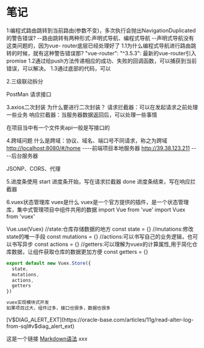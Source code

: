 # 笔记

1:编程式路由跳转到当前路由(参数不变)，多次执行会抛出NavigationDuplicated的警告错误?
--路由跳转有两种形式:声明式导航、编程式导航
--声明式导航没有这类问题的，因为vue- router底层已经处理好了
1.1为什么编程式导航进行路由跳转的时候，就有这种警告错误那?
"vue-router": "^3.5.3": 最新的vue-router引入promise
1.2通过给push方法传递相应的成功、失败的回调函数，可以捕获到当前错误，可以解决。
1.3通过底部的代码，可以

2.三级联动拆分

PostMan 请求接口

3.axios二次封装
为什么要进行二次封装？
请求拦截器：可以在发起请求之前处理一些业务
响应拦截器：当服务器数据返回后，可以处理一些事情

在项目当中有一个文件夹api一般是写接口的

4.跨域问题
什么是跨域：协议、域名、端口号不同请求，称之为跨域
<http://localhost:8080/#/home> ----前端项目本地服务器
<http://39.38.123.211>         ----后台服务器

JSONP、CORS、代理

5.进度条使用
start 进度条开始，写在请求拦截器
done 进度条结束，写在响应拦截器

6.vuex状态管理库
vuex是什么
vuex是一个官方提供的插件，是一个状态管理库，集中式管理项目中组件共用的数据
import Vue from 'vue'
import Vuex from 'vuex'

Vue.use(Vuex)
//state:仓库存储数据的地方
const state = {}
//mutations:修改state的唯一手段
const mutations = {}
//actions:可以书写自己的业务逻辑，也可以书写异步
const actions = {}
//getters:可以理解为vuex的计算属性,用于简化仓库数据，让组件获取仓库的数据更加方便
const getters = {}

```javascript
export default new Vuex.Store({
  state,
  mutations,
  actions,
  getters
})

vuex实现模块式开发
如果项目过大，组件过多，接口也很多，数据也很多
```

[V$DIAG_ALERT_EXT](https://oracle-base.com/articles/11g/read-alter-log-from-sql#v$diag_alert_ext)

这是一个链接 [Markdown语法](https://markdow$n.com.cn)
$xxx$
